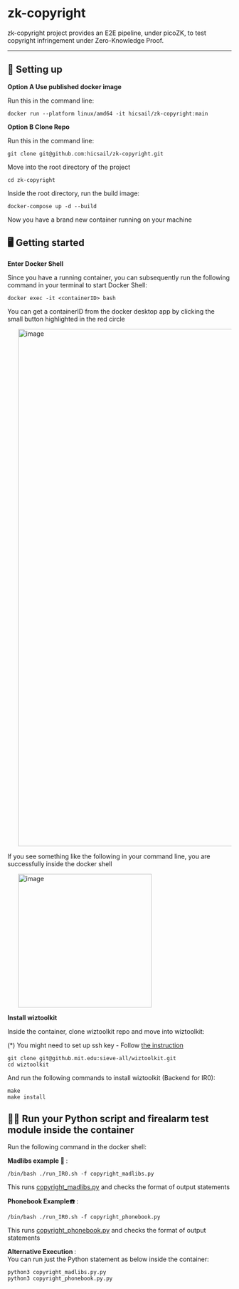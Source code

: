# zk-copyright

zk-copyright project provides an E2E pipeline, under picoZK, to test copyright infringement under Zero-Knowledge Proof.

----

## 📖 Setting up

<strong> Option A Use published docker image </strong>

Run this in the command line:
```
docker run --platform linux/amd64 -it hicsail/zk-copyright:main      
```

<strong> Option B Clone Repo </strong>

Run this in the command line:
```
git clone git@github.com:hicsail/zk-copyright.git
```

Move into the root directory of the project

```
cd zk-copyright
```

Inside the root directory, run the build image:

```
docker-compose up -d --build
```

Now you have a brand new container running on your machine



## 🖥️ Getting started

<strong> Enter Docker Shell</strong> 

Since you have a running container, you can subsequently run the following command in your terminal to start Docker Shell:

```
docker exec -it <containerID> bash
```

You can get a containerID from the docker desktop app by clicking the small button highlighted in the red circle
<ul>
    <img width="1161" alt="image" src="https://user-images.githubusercontent.com/62607343/203409123-1a95786f-8b2a-4e71-a920-3a51cf50cf0f.png">
</ul>

If you see something like the following in your command line, you are successfully inside the docker shell
<ul>
<img width="300" alt="image" src="https://user-images.githubusercontent.com/62607343/203413803-19021cb9-07ba-4376-ade0-dbdc6c8506c5.png">
</ul>


<strong> Install wiztoolkit</strong> 

Inside the container, clone wiztoolkit repo and move into wiztoolkit:

(*) You might need to set up ssh key - Follow <a href="https://docs.github.com/en/authentication/connecting-to-github-with-ssh/generating-a-new-ssh-key-and-adding-it-to-the-ssh-agent?platform=linux"> the instruction </a>

```
git clone git@github.mit.edu:sieve-all/wiztoolkit.git
cd wiztoolkit
```

And run the following commands to install wiztoolkit (Backend for IR0):

```
make
make install
```

## 🏋️‍♀️ Run your Python script and firealarm test module inside the container

Run the following command in the docker shell: 

<strong> Madlibs example 📄 </strong> :
```
/bin/bash ./run_IR0.sh -f copyright_madlibs.py 
```
This runs <a href="https://github.com/hicsail/zk-copyright/blob/main/copyright_madlibs.py">    copyright_madlibs.py</a> and checks the format of output statements<br>

<strong> Phonebook Example☎️ </strong> :
```
/bin/bash ./run_IR0.sh -f copyright_phonebook.py
```
This runs <a href="https://github.com/hicsail/zk-copyright/blob/main/copyright_phonebook.py">    copyright_phonebook.py</a> and checks the format of output statements <br>

<strong> Alternative Execution </strong> :<br>
You can run just the Python statement as below inside the container:
```
python3 copyright_madlibs.py.py
python3 copyright_phonebook.py.py
```
